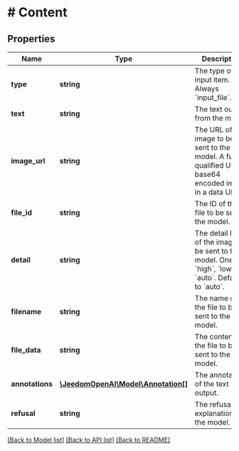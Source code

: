 # # Content

## Properties

Name | Type | Description | Notes
------------ | ------------- | ------------- | -------------
**type** | **string** | The type of the input item. Always &#x60;input_file&#x60;. |
**text** | **string** | The text output from the model. |
**image_url** | **string** | The URL of the image to be sent to the model. A fully qualified URL or base64 encoded image in a data URL. | [optional]
**file_id** | **string** | The ID of the file to be sent to the model. | [optional]
**detail** | **string** | The detail level of the image to be sent to the model. One of &#x60;high&#x60;, &#x60;low&#x60;, or &#x60;auto&#x60;. Defaults to &#x60;auto&#x60;. | [default to 'auto']
**filename** | **string** | The name of the file to be sent to the model. | [optional]
**file_data** | **string** | The content of the file to be sent to the model. | [optional]
**annotations** | [**\JeedomOpenAI\Model\Annotation[]**](Annotation.md) | The annotations of the text output. |
**refusal** | **string** | The refusal explanationfrom the model. |

[[Back to Model list]](../../README.md#models) [[Back to API list]](../../README.md#endpoints) [[Back to README]](../../README.md)
